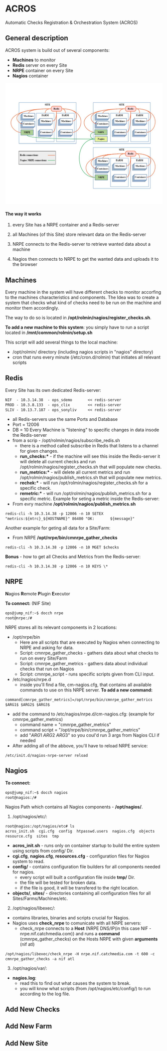 # ACROS
Automatic Checks Registration & Orchestration System (ACROS)

## General description

ACROS system is build out of several components:
  * **Machines** to monitor
  * **Redis** server on every Site
  * **NRPE** container on every Site
  * **Nagios** container

![image](https://github.com/royg8791/Nagios_container/blob/main/components.jpg)

#### The way it works

1. every Site has a NRPE container and a Redis-server

2. all Machines (of this Site) store relevant data on the Redis-server

3. NRPE connects to the Redis-server to retrieve wanted data about a machine

4. Nagios then connects to NRPE to get the wanted data and uploads it to the browser

## Machines
Every machine in the system will have different checks to monitor accorfing to the machines characteristics and components.
The Idea was to create a system that checks what kind of checks need to be run on the machine and monitor them accordingly.

The way to do so is located in **__/opt/rolmin/nagios/register_checks.sh__**.

__To add a new machine to this system__: you simply have to run a script located in **__/mnt/common/rolmin/setup.sh__**

This script will add several things to the local machine:
  * /opt/rolmin/ directory (including nagios scripts in "nagios" directory)
  * cron that runs every minute (/etc/cron.d/rolmin) that initiates all relevant scripts
## Redis
Every Site has its own dedicated Redis-server:
```
NIF  - 10.3.14.38  - ops_sdemo       << redis-server
PROD - 10.3.8.133  - ops_clix        << redis-server
SLIV - 10.13.7.187 - ops_sonyliv     << redis-server
```
  * all Redis-servers use the same Ports and Database
  * Port = 12006
  * DB = 10
Every Machine is "listening" to specific changes in data insode the Redis-server
  * from a scrip - /opt/rolmin/nagios/subscribe_redis.sh
    * there is a method called subscribe in Redis that listens to a channel for given changes.
    * __run_checks:*__ - if the machine will see this inside the Redis-server it will delete all current checks and run /opt/rolmin/nagios/register_checks.sh that will populate new checks.
    * __run_metrics:*__ - will delete all current metrics and run /opt/rolmin/nagios/publish_metrics.sh that will populate new metrics.
    * __rechek:*__ - will run /opt/rolmin/nagios/register_checks.sh for a specific check.
    * __remetric:*__ - will run /opt/rolmin/nagios/publish_metrics.sh for a specific metric.
Example for seting a metric inside the Redis-server:
  * From evry machine **/opt/rolmin/nagios/publish_metrics.sh**
```
redis-cli -h 10.3.14.38 -p 12006 -n 10 SETEX "metrics:${mtrc}_${HOSTNAME}" 86400 "OK:       ${message}"
```
Another example for geting all data for a Site/Farm:
  * From NRPE **/opt/nrpe/bin/cmnrpe_gather_checks**
```
redis-cli -h 10.3.14.38 -p 12006 -n 10 MGET $checks
```
**Bonus** - how to get all Checks and Metrics from the Redis-server:
```
redis-cli -h 10.3.14.38 -p 12006 -n 10 KEYS \*
```
## NRPE
**N**agios **R**emote **P**lugin **E**xecutor

__To connect:__ (NIF Site)
```
ops@jump_nif:~$ docch nrpe
root@nrpe:/#
```
NRPE stores all its relevant components in 2 locations:
  * /opt/nrpe/bin
    * Here are all scripts that are executed by Nagios when connecting to NRPE and asking for data.
    * Script: cmnrpe_gather_checks - gathers data about what checks to run on every Site/Farm
    * Script: cmnrpe_gather_metrics - gathers data about individual checks that run on Nagios
    * Script: cmnrpe_script - runs specific scripts given from CLI input.
  * /etc/nagios/nrpe.d
    * inside you'll find a file, cm-nagios.cfg, that contains all available commands to use on this NRPE server.
__To add a new command:__
```
command[cmnrpe_gather_metrics]=/opt/nrpe/bin/cmnrpe_gather_metrics $ARG1$ $ARG2$ $ARG3$
```
  * add the command to /etc/nagios/nrpe.d/cm-nagios.cfg: (example for cmnrpe_gather_metrics)
    * command name = "cmnrpe_gather_metrics"
    * command script = "/opt/nrpe/bin/cmnrpe_gather_metrics"
    * add "$ARG1$ $ARG2$ $ARG3$" so you coul'd run 3 args from Nagios CLI if needed
  * After adding all of the abbove, you'll have to reload NRPE service:
```
/etc/init.d/nagios-nrpe-server reload
```
## Nagios
__To connect:__
```
ops@jump_nif:~$ docch nagios
root@nagios:/# 
```
Nagios Path which contains all Nagios components - **/opt/nagios/**.

1. /opt/nagios/etc/:
```
root@nagios:/opt/nagios/etc# ls
acros_init.sh  cgi.cfg  config  htpasswd.users  nagios.cfg  objects  resource.cfg  sites  tmp
```
  * __acros_init.sh__ - runs only on container startup to build the entire system using scripts from config/ Dir.
  * __cgi.cfg__, __nagios.cfg__, __resources.cfg__ - configuration files for Nagios system to read.
  * __config/__ - contains configuration file builders for all components needed for nagios.
    * every script will built a configuration file inside __tmp/__ Dir.
    * the file will be tested for broken data.
    * if the file is good, it will be transfered to the right location.
  * __objects/__, __sites/__ - directories containing all configuration files for all Sites/Farms/Machines/etc.
2. /opt/nagios/libexec/:
  * contains libraries, binaries and scripts crucial for Nagios.
  * Nagios uses **check_nrpe** to comunicate with all NRPE servers:
    * check_nrpe connects to a **Host** (NRPE DNS/IP(in this case NIF - nrpe.nif.catchmedia.com)) and runs a **command** (cmnrpe_gather_checks) on the Hosts NRPE with given **arguments** (nif atl)
```
/opt/nagios/libexec/check_nrpe -H nrpe.nif.catchmedia.com -t 600 -c cmnrpe_gather_checks -a nif atl
```
3. /opt/nagios/var/:
  * **nagios.log**:
    * read this to find out what causes the system to break.
    * you will know what scripts (from /opt/nagios/etc/config/) to run according to the log file.

## Add New Checks
## Add New Farm
## Add New Site


